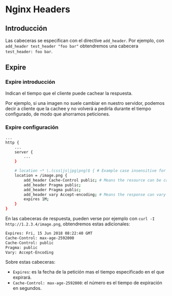 # Nginx Headers

## Introducción

Las cabeceras se especifican con el directive `add_header`. Por ejemplo, con `add_header test_header "foo bar"` obtendremos una cabecera `test_header: foo bar`.

## Expire

### Expire introducción

Indican el tiempo que el cliente puede cachear la respuesta.

Por ejemplo, si una imagen no suele cambiar en nuestro servidor, podemos decir a cliente que la cachee y no volverá a pedirla durante el tiempo configurado, de modo que ahorramos peticiones.

### Expire configuración

```bash
...
http {
    ...
    server {
        ...
    }

    # location ~* \.(css|js|jpg|png)$ { # Example case insensitive for these extensions.
    location = /image.png {
        add_header Cache-Control public; # Means the resource can be cached.
        add_header Pragma public;
        add_header Pragma public;
        add_header vary Accept-encoding; # Means the response can vary based on the request header except encoding
        expires 1M;
    }
}
```

En las cabeceras de respuesta, pueden verse por ejemplo con `curl -I http://1.2.3.4/image.png`, obtendremos estas adicionales:

```bash
Expires: Fri, 15 Jun 2018 08:22:40 GMT
Cache-Control: max-age-2592000
Cache-Control: public
Pragma: public
Vary: Accept-Encoding
```

Sobre estas cabeceras:

- `Expires`: es la fecha de la petición mas el tiempo especificado en el que expirará.
- `Cache-Control: max-age-2592000`: el número es el tiempo de expiración en segundos.

